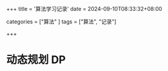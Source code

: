 +++
title = '算法学习记录'
date = 2024-09-10T08:33:32+08:00

categories = ["算法" ] 
tags = ["算法", "记录"]

+++



# 动态规划 DP



